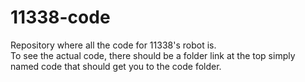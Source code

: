 # 11338-code
Repository where all the code for 11338's robot is.  
To see the actual code, there should be a folder link at the top simply named code that should get you to the code folder.